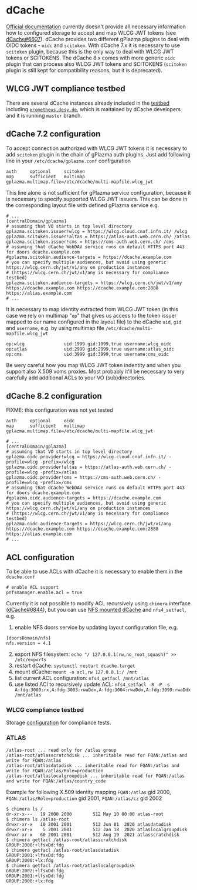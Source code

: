 # dCache

[Official documentation](https://dcache.org/old/manuals/Book-6.2/config-gplazma.shtml#using-openid-connect) currently doesn't provide all necessary information how to configured storage to accept and map WLCG JWT tokens (see [dCache#6607](https://github.com/dCache/dcache/issues/6607)). dCache provides two different gPlazma plugins to deal with OIDC tokens - `oidc` and `scitoken`. With dCache 7.x it is necessary to use `scitoken` plugin, because this is the only way to deal with WLCG JWT tokens or SCITOKENS. The dCache 8.x comes with more generic `oidc` plugin that can process also WLCG JWT tokens and SCITOKENS (`scitoken` plugin is still kept for compatibility reasons, but it is deprecated).

## WLCG JWT compliance testbed

There are several dCache instances already included in the [testbed](https://github.com/indigo-iam/wlcg-jwt-compliance-tests#storage-area-configuration-pre-requisites) including [`prometheus.desy.de`](https://confluence.desy.de/pages/viewpage.action?pageId=228761933), which is maitained by dCache developers and it is running `master` branch.

## dCache 7.2 configuration

To accept connection authorized with WLCG JWT tokens it is necessary to add `scitoken` plugin in the chain of gPlazma auth plugins. Just add following line in your `/etc/dcache/gplazma.conf` configuration
```
auth     optional     scitoken
map      sufficient   multimap gplazma.multimap.file=/etc/dcache/multi-mapfile.wlcg_jwt
```

This line alone is not sufficient for gPlazma service configuration, because it is necessary to specify supported WLCG JWT issuers. This can be done in the corresponding layout file with defined gPlazma service e.g.
```
# ...
[centralDomain/gplazma]
# assuming that VO starts in top level directory
gplazma.scitoken.issuer!wlcg = https://wlcg.cloud.cnaf.infn.it/ /wlcg
gplazma.scitoken.issuer!altas = https://atlas-auth.web.cern.ch/ /atlas
gplazma.scitoken.issuer!cms = https://cms-auth.web.cern.ch/ /cms
# assuming that dCache WebDAV service runs on default HTTPS port 443 for doors dcache.example.com
#gplazma.scitoken.audience-targets = https://dcache.example.com
# you can specify multiple audiences, but avoid using generic https://wlcg.cern.ch/jwt/v1/any on production instances
# (https://wlcg.cern.ch/jwt/v1/any is necessary for compliance testbed)
gplazma.scitoken.audience-targets = https://wlcg.cern.ch/jwt/v1/any https://dcache.example.com https://dcache.example.com:2880 https://alias.example.com
# ...
```

It is necessary to map identity extracted from WLCG JWT token (in this case we rely on multimap "`op`" that gives us access to the token issuer mapped to our name configured in the layout file) to the dCache `uid`, `gid` and `username`, e.g. by using multimap file `/etc/dcache/multi-mapfile.wlcg_jwt`
```
op:wlcg               uid:1999 gid:1999,true username:wlcg_oidc
op:atlas              uid:2999 gid:2999,true username:atlas_oidc
op:cms                uid:3999 gid:3999,true username:cms_oidc
```

Be wery careful how you map WLCG JWT token indentity and when you support also X.509 voms proxies. Most probably it'll be necessary to very carefully add additional ACLs to your VO (sub)directories.

## dCache 8.2 configuration

FIXME: this configuration was not yet tested
```
auth     optional     oidc
map      sufficient   multimap gplazma.multimap.file=/etc/dcache/multi-mapfile.wlcg_jwt
```
```
# ...
[centralDomain/gplazma]
# assuming that VO starts in top level directory
gplazma.oidc.provider!wlcg = https://wlcg.cloud.cnaf.infn.it/ -profile=wlcg -prefix=/wlcg
gplazma.oidc.provider!altas = https://atlas-auth.web.cern.ch/ -profile=wlcg -prefix=/atlas
gplazma.oidc.provider!cms = https://cms-auth.web.cern.ch/ -profile=wlcg -prefix=/cms
# assuming that dCache WebDAV service runs on default HTTPS port 443 for doors dcache.example.com
#gplazma.oidc.audience-targets = https://dcache.example.com
# you can specify multiple audiences, but avoid using generic https://wlcg.cern.ch/jwt/v1/any on production instances
# (https://wlcg.cern.ch/jwt/v1/any is necessary for compliance testbed)
gplazma.oidc.audience-targets = https://wlcg.cern.ch/jwt/v1/any https://dcache.example.com https://dcache.example.com:2880 https://alias.example.com
# ...
```

## ACL configuration

To be able to use ACLs with dCache it is necessary to enable them in the `dcache.conf`
```
# enable ACL support
pnfsmanager.enable.acl = true
```
Currently it is not possible to modify ACL recursively using `chimera` interface ([dCache#6844](https://github.com/dCache/dcache/issues/6844)), but you can use [NFS mounted dCache](https://dcache.org/old/manuals/Book-8.2/config-nfs.shtml) and `nfs4_setfacl`, e.g.
1. enable NFS doors service by updating layout configuration file, e.g.
```
[doorsDomain/nfs]
nfs.version = 4.1
```
2. export NFS filesystem: `echo "/ 127.0.0.1(rw,no_root_squash)" >> /etc/exports`
3. restart dCache: `systemctl restart dcache.target`
4. mount dCache: `mount -o acl,rw 127.0.0.1:/ /mnt`
5. list current ACL configuration: `nfs4_getfacl /mnt/atlas`
6. use listed ACI to recursively update ACL: `nfs4_setfacl -R -P -s A:fdg:3000:rx,A:fdg:3003:rwaDdx,A:fdg:3004:rwaDdx,A:fdg:3099:rwaDdx /mnt/atlas`

### WLCG compliance testbed

Storage [configuration](https://github.com/indigo-iam/wlcg-jwt-compliance-tests) for compliance tests.

### ATLAS
```
/atlas-root ... read only for /atlas group
/atlas-root/atlasscratchdisk ... inheritable read for FQAN:/atlas and write for FQAN:/atlas
/atlas-root/atlasdatadisk ... inheritable read for FQAN:/atlas and write for FQAN:/atlas/Role=production
/atlas-root/atlaslocalgroupdisk ... inheritable read for FQAN:/atlas and write for FQAN:/atlas/country_code
```
Example for following X.509 identity mapping `FQAN:/atlas` gid 2000, `FQAN:/atlas/Role=production` gid 2001, `FQAN:/atlas/cz` gid 2002
```
$ chimera ls /
dr-xr-x---   19 2000 2000        512 May 10 00:00 atlas-root
$ chimera ls /atlas-root
drwxr-xr-x   10 2001 2001        512 Jun 01  2020 atlasdatadisk
drwxr-xr-x    5 2001 2001        512 Jan 18  2020 atlaslocalgroupdisk
drwxr-xr-x   60 2001 2001        512 Aug 19  2021 atlasscratchdisk
$ chimera getfacl /atlas-root/atlasscratchdisk
GROUP:2000:+lfsxDd:fdg
$ chimera getfacl /atlas-root/atlasdatadisk
GROUP:2001:+lfsxDd:fdg
GROUP:2000:+lx:fdg
$ chimera getfacl /atlas-root/atlaslocalgroupdisk
GROUP:2002:+lfsxDd:fdg
GROUP:2001:+lfsxDd:fdg
GROUP:2000:+lx:fdg
```
